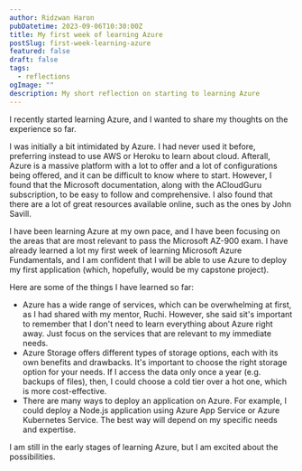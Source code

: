```yaml
---
author: Ridzwan Haron
pubDatetime: 2023-09-06T10:30:00Z
title: My first week of learning Azure
postSlug: first-week-learning-azure
featured: false
draft: false
tags:
  - reflections
ogImage: ""
description: My short reflection on starting to learning Azure
---
```


I recently started learning Azure, and I wanted to share my thoughts on the experience so far.

I was initially a bit intimidated by Azure. I had never used it before, preferring instead to use AWS or Heroku to learn about cloud. Afterall, Azure is a massive platform with a lot to offer and a lot of configurations being offered, and it can be difficult to know where to start. However, I found that the Microsoft documentation, along with the ACloudGuru subscription, to be easy to follow and comprehensive. I also found that there are a lot of great resources available online, such as the ones by John Savill.

I have been learning Azure at my own pace, and I have been focusing on the areas that are most relevant to pass the Microsoft AZ-900 exam. I have already learned a lot my first week of learning Microsoft Azure Fundamentals, and I am confident that I will be able to use Azure to deploy my first application (which, hopefully, would be my capstone project).

Here are some of the things I have learned so far:

- Azure has a wide range of services, which can be overwhelming at first, as I had shared with my mentor, Ruchi. However, she said sit's important to remember that I don't need to learn everything about Azure right away. Just focus on the services that are relevant to my immediate needs.
- Azure Storage offers different types of storage options, each with its own benefits and drawbacks. It's important to choose the right storage option for your needs. If I access the data only once a year (e.g. backups of files), then, I could choose a cold tier over a hot one, which is more cost-effective.
- There are many ways to deploy an application on Azure. For example, I could deploy a Node.js application using Azure App Service or Azure Kubernetes Service. The best way will depend on my specific needs and expertise.

I am still in the early stages of learning Azure, but I am excited about the possibilities.

